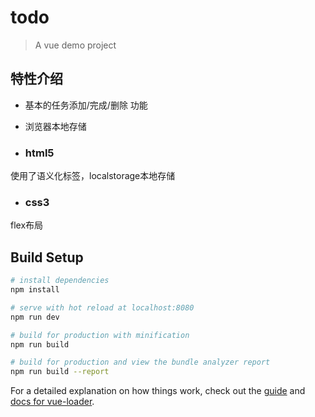 # todo
>A vue demo project

## 特性介绍
* 基本的任务添加/完成/删除 功能

* 浏览器本地存储

* ### html5  
 使用了语义化标签，localstorage本地存储 
 
* ### css3
 flex布局

## Build Setup

``` bash
# install dependencies
npm install

# serve with hot reload at localhost:8080
npm run dev

# build for production with minification
npm run build

# build for production and view the bundle analyzer report
npm run build --report
```

For a detailed explanation on how things work, check out the [guide](http://vuejs-templates.github.io/webpack/) and [docs for vue-loader](http://vuejs.github.io/vue-loader).
